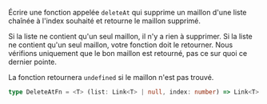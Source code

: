 Écrire une fonction appelée `deleteAt` qui supprime un maillon d'une liste chaînée à l'index souhaité et retourne le maillon supprimé.

Si la liste ne contient qu'un seul maillon, il n'y a rien à supprimer.
Si la liste ne contient qu'un seul maillon, votre fonction doit le retourner. Nous vérifions uniquement que le bon maillon est retourné, pas ce sur quoi ce dernier pointe.

La fonction retournera `undefined` si le maillon n'est pas trouvé.

```typescript
type DeleteAtFn = <T> (list: Link<T> | null, index: number) => Link<T>|undefined
```
